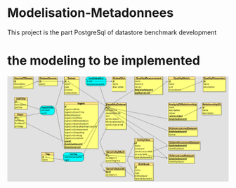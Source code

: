 # Modelisation-Metadonnees
This project is the part PostgreSql of datastore benchmark development

# the modeling to be implemented
![image](images/schema%20relationnel%20graphique.png)
